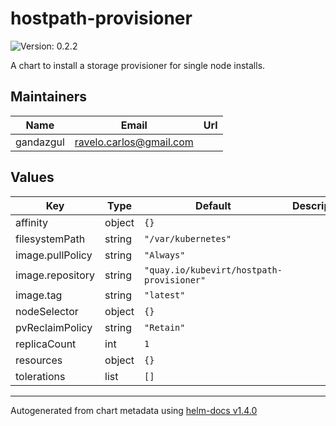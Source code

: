 # hostpath-provisioner

![Version: 0.2.2](https://img.shields.io/badge/Version-0.2.2-informational?style=flat-square)

A chart to install a storage provisioner for single node installs.

## Maintainers

| Name | Email | Url |
| ---- | ------ | --- |
| gandazgul | ravelo.carlos@gmail.com |  |

## Values

| Key | Type | Default | Description |
|-----|------|---------|-------------|
| affinity | object | `{}` |  |
| filesystemPath | string | `"/var/kubernetes"` |  |
| image.pullPolicy | string | `"Always"` |  |
| image.repository | string | `"quay.io/kubevirt/hostpath-provisioner"` |  |
| image.tag | string | `"latest"` |  |
| nodeSelector | object | `{}` |  |
| pvReclaimPolicy | string | `"Retain"` |  |
| replicaCount | int | `1` |  |
| resources | object | `{}` |  |
| tolerations | list | `[]` |  |

----------------------------------------------
Autogenerated from chart metadata using [helm-docs v1.4.0](https://github.com/norwoodj/helm-docs/releases/v1.4.0)
